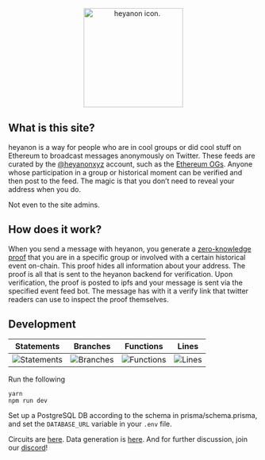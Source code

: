 <div align="center">
        <img width="200" alt="heyanon icon." src="https://github.com/personaelabs/heyanon/blob/main/public/logo.svg">
</div>

## What is this site?

heyanon is a way for people who are in cool groups or did cool stuff on Ethereum to broadcast messages anonymously on Twitter. These feeds are curated by the [@heyanonxyz](https://twitter.com/heyanonxyz) account, such as the [Ethereum OGs](https://twitter.com/EthereumOGs). Anyone whose participation in a group or historical moment can be verified and then post to the feed. The magic is that you don’t need to reveal your address when you do.

Not even to the site admins.

## How does it work?

When you send a message with heyanon, you generate a [zero-knowledge proof](http://learn.0xparc.org/) that you are in a specific group or involved with a certain historical event on-chain. This proof hides all information about your address. The proof is all that is sent to the heyanon backend for verification. Upon verification, the proof is posted to ipfs and your message is sent via the specified event feed bot. The message has with it a verify link that twitter readers can use to inspect the proof themselves.

## Development

| Statements                  | Branches                | Functions                 | Lines             |
| --------------------------- | ----------------------- | ------------------------- | ----------------- |
| ![Statements](https://img.shields.io/badge/statements-26.67%25-red.svg?style=flat) | ![Branches](https://img.shields.io/badge/branches-14.04%25-red.svg?style=flat) | ![Functions](https://img.shields.io/badge/functions-23.01%25-red.svg?style=flat) | ![Lines](https://img.shields.io/badge/lines-24.2%25-red.svg?style=flat) |

Run the following

```
yarn
npm run dev
```

Set up a PostgreSQL DB according to the schema in prisma/schema.prisma, and set the `DATABASE_URL` variable in your `.env` file.

Circuits are [here](https://github.com/personaelabs/circuits). Data generation is [here](https://github.com/personaelabs/data). And for further discussion, join our [discord](https://discord.gg/kmKAC5T6sV)!
